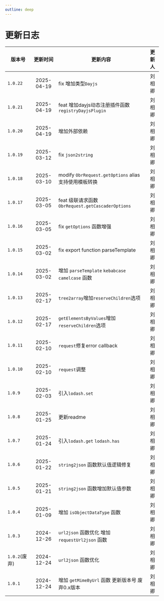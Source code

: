 ```yaml
---
outline: deep
---
```


# 更新日志

| 版本号        |  更新时间  | 更新内容                                             | 更新人  |
| ------------- | :--------: | ---------------------------------------------------- | :-----: |
| `1.0.22`      | 2025-04-19 | fix 增加类型`Dayjs`                                  | 刘 相卿 |
| `1.0.21`      | 2025-04-19 | feat 增加dayjs动态注册插件函数`registryDayjsPlugin`  | 刘 相卿 |
| `1.0.20`      | 2025-04-19 | 增加外部依赖                                         | 刘 相卿 |
| `1.0.19`      | 2025-03-12 | fix `json2string`                                    | 刘 相卿 |
| `1.0.18`      | 2025-03-10 | modify `ObrRequest.getOptions` alias支持使用模板转换 | 刘 相卿 |
| `1.0.17`      | 2025-03-05 | feat 级联请求函数 `ObrRequest.getCascaderOptions`    | 刘 相卿 |
| `1.0.16`      | 2025-03-05 | fix `getOptions` 函数增强                            | 刘 相卿 |
| `1.0.15`      | 2025-03-02 | fix export function parseTemplate                    | 刘 相卿 |
| `1.0.14`      | 2025-03-02 | 增加 `parseTemplate` `kebabcase`  `camelcase` 函数   | 刘 相卿 |
| `1.0.13`      | 2025-02-17 | `tree2array`增加`reserveChildren`选项                | 刘 相卿 |
| `1.0.12`      | 2025-02-17 | `getElementsByValues`增加`reserveChildren`选项       | 刘 相卿 |
| `1.0.11`      | 2025-02-10 | `request`修复error callback                          | 刘 相卿 |
| `1.0.10`      | 2025-02-10 | `request`调整                                        | 刘 相卿 |
| `1.0.9`       | 2025-02-03 | 引入`lodash.set`                                     | 刘 相卿 |
| `1.0.8`       | 2025-01-25 | 更新readme                                           | 刘 相卿 |
| `1.0.7`       | 2025-01-24 | 引入`lodash.get` `lodash.has`                        | 刘 相卿 |
| `1.0.6`       | 2025-01-22 | `string2json` 函数默认值逻辑修复                     | 刘 相卿 |
| `1.0.5`       | 2025-01-21 | `string2json` 函数增加默认值参数                     | 刘 相卿 |
| `1.0.4`       | 2025-01-09 | 增加 `isObjectDataType` 函数                         | 刘 相卿 |
| `1.0.3`       | 2024-12-26 | `url2json` 函数优化 增加 `requestUrl2json` 函数      | 刘 相卿 |
| `1.0.2`(废弃) | 2024-12-24 | `url2json` 函数优化                                  | 刘 相卿 |
| `1.0.1`       | 2024-12-24 | 增加 `getMimeByUrl` 函数 更新版本号 废弃0.x版本      | 刘 相卿 |
